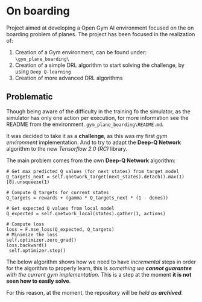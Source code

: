 # On boarding
Project aimed at developing a Open Gym AI environment focused on the on boarding problem of planes. The project has
been focused in the realization of:

1. Creation of a Gym environment, can be found under: `\gym_plane_boarding\` 
2. Creation of a simple DRL algorithm to start solving the challenge, by using `Deep Q-learning`
3. Creation of more advanced DRL algorithms

## Problematic 
Though being aware of the difficulty in the training fo the simulator, as the simulator has only one action per
execution, for more information see the README from the environment. `gym_plane_boarding\README.md`. 

It was decided to take it as a __challenge__, as this was my first _gym environment_ implementation. And to try to 
adapt the __Deep-Q Network__ algorithm to the new _Tensorflow 2.0 (RC)_ library. 

The main problem comes from the own __Deep-Q Network__ algorithm: 

    # Get max predicted Q values (for next states) from target model
    Q_targets_next = self.qnetwork_target(next_states).detach().max(1)[0].unsqueeze(1)
    
    # Compute Q targets for current states 
    Q_targets = rewards + (gamma * Q_targets_next * (1 - dones))

    # Get expected Q values from local model
    Q_expected = self.qnetwork_local(states).gather(1, actions)

    # Compute loss
    loss = F.mse_loss(Q_expected, Q_targets)
    # Minimize the loss
    self.optimizer.zero_grad()
    loss.backward()
     self.optimizer.step()

The below algorithm shows how we need to have _incremental_ steps in order for the algorithm to properly learn, this is 
_something we __cannot guarantee__ with the current gym implementation_. This is a step at the moment __it is not seen
how to easily solve__. 

For this reason, at the moment, the repository will be *held as __archived__*. 